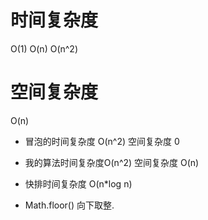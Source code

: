 # 时间复杂度
O(1)
O(n)
O(n^2)

# 空间复杂度
O(n)


- 冒泡的时间复杂度 O(n^2)  空间复杂度 0
- 我的算法时间复杂度O(n^2) 空间复杂度 O(n)
- 快排时间复杂度 O(n*log n)

- Math.floor() 向下取整.

